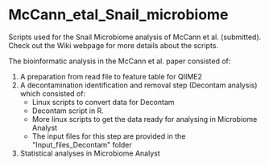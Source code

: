 # McCann_etal_Snail_microbiome
 Scripts used for the Snail Microbiome analysis of McCann et al. (submitted).
 Check out the Wiki webpage for more details about the scripts.

 The bioinformatic analysis in the McCann et al. paper consisted of:

 1) A preparation from read file to feature table for QIIME2
 2) A decontamination identification and removal step (Decontam analysis) which consisted of:
     - Linux scripts to convert data for Decontam
     - Decontam script in R.
     - More linux scripts to get the data ready for analysing in Microbiome Analyst
     - The input files for this step are provided in the "Input_files_Decontam" folder
 3) Statistical analyses in Microbiome Analyst
